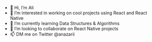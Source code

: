 - 👋 Hi, I’m Ali
- 👀 I’m interested in working on cool projects using React and React Native
- 🌱 I’m currently learning Data Structures & Algorithms
- 💞️ I’m looking to collaborate on React Native projects
- 📫 DM me on Twitter @anazarii

<!---
anazari/anazari is a ✨ special ✨ repository because its `README.md` (this file) appears on your GitHub profile.
You can click the Preview link to take a look at your changes.
--->
